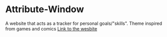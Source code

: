 # Attribute-Window
A website that acts as a tracker for personal goals/"skills". Theme inspired from games and comics
[Link to the wesbite](https://attributewindow.42web.io/index.html)
